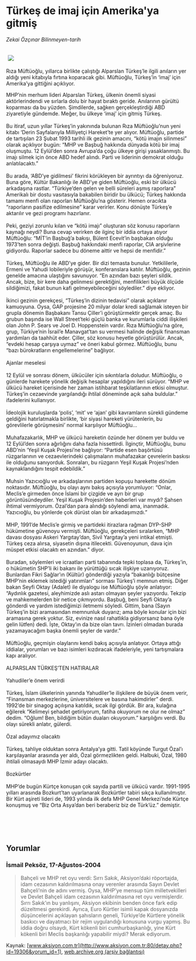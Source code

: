 # Türkeş de imaj için Amerika'ya gitmiş

*Zekai Özçınar Bilinmeyen-tarih*

<div>
 <font>
  <img border="0" height="1" src="/web/20050129204410im_/http://www.aksiyon.com.tr/images/blank.gif"/>
 </font>
 <font class="content">
  <p>
   <img border="0" hspace="5" src="http://web.archive.org/web/20050129204410im_/http://www.aksiyon.com.tr/resim/525/68.jpg" vspace="5"/>
  </p>
 </font>
 <font class="content">
  Rıza Müftüoğlu, yıllarca birlikte çalıştığı Alparslan Türkeş’le ilgili anıların yer aldığı yeni kitabıyla fırtına koparacak gibi. Müftüoğlu, Türkeş’in ‘imaj’ için Amerika’ya gittiğini açıklıyor.
 </font>
 <br/>
 <p>
  <font class="content">
   MHP’nin merhum lideri Alparslan Türkeş, ülkenin önemli siyasi aktörlerindendi ve sırlarla dolu bir hayat bıraktı geride. Anılarının gürültü koparması da bu yüzden. Şimdilerde, sağken gerçekleştirdiği ABD ziyaretiyle gündemde. Meğer, bu ülkeye ‘imaj’ için gitmiş Türkeş.
   <br>
    <br>
     Bu itiraf, uzun yıllar Türkeş’in yakınında bulunan Rıza Müftüoğlu’nun yeni kitabı ‘Derin Sayfalarıyla Milliyetçi Hareket’te yer alıyor. Müftüoğlu, partide de tartışılan 23 Şubat 1993 tarihli ilk gezinin amacını, “kötü imajın silinmesi” olarak açıklıyor bugün: “MHP ve Başbuğ hakkında dünyada kötü bir imaj oluşmuştu. 12 Eylül’den sonra Avrupa’da çoğu ülkeye girişi yasaklanmıştı. Bu imajı silmek için önce ABD hedef alındı. Parti ve liderinin demokrat olduğu anlatılacaktı.”
     <br>
      <br>
       Bu arada, ‘ABD’ye gidilmesi’ fikrini körükleyen bir ayrıntıyı da öğreniyoruz. Buna göre, Kültür Bakanlığı ile ABD’ye giden Müftüoğlu, eski bir ülkücü arkadaşına rastlar. “Türkiye’den gelen ve belli süreleri aşmış raporlara” Amerikalı bir dostu vasıtasıyla bakabilen biridir bu ülkücü; Türkeş hakkında tamamı menfi olan raporları Müftüoğlu’na gösterir. Hemen oracıkta “raporların pasifize edilmesine” karar verirler. Konu dönüşte Türkeş’e aktarılır ve gezi programı hazırlanır.
       <br/>
       <br/>
       Peki, geziyi zorunlu kılan ve “kötü imajı” oluşturan söz konusu raporların kaynağı neydi? Buna cevap verirken de ilginç bir iddia ortaya atıyor Müftüoğlu: “MİT’in Başbuğ’a bakışı, Bülent Ecevit’in başbakan olduğu 1973’ten sonra değişti. Başbuğ hakkındaki menfi raporlar, CIA arşivlerine gidiyordu. Raporlar sadece bu döneme aittir ve hepsi de menfidir.”
       <br/>
       <br/>
       Türkeş, Müftüoğlu ile ABD’ye gider. Bir dizi temasta bunulur. Yetkililerle, Ermeni ve Yahudi lobileriyle görüşür, konferanslara katılır. Müftüoğlu, gezinin genelde amacına ulaştığını savunuyor. “En azından bazı şeyleri sildik. Ancak, bize, bir kere daha gelinmesi gerektiğini, menfilikleri büyük ölçüde sildiğimizi, fakat bunun kafi gelmeyebileceğini söylediler.” diye ekliyor.
       <br/>
       <br/>
       İkinci gezinin gerekçesi, “Türkeş’in dizinin tedavisi” olarak açıklanır kamuoyuna. Oysa, GAP projesine 20 milyar dolar kredi sağlamak isteyen bir grupla dönemin Başbakanı Tansu Çiller’i görüştürmektir gerçek amaç. Bu grubun başında ise Wall Street’teki güçlü banka ve kurumlarla ciddi ilişkileri olan John P. Sears ve Joel D. Hoppenstein vardır. Rıza Müftüoğlu’na göre, grup, Türkiye’nin İsrail’e Manavgat’tan su vermesi halinde değişik finansman yardımları da taahhüt eder. Çiller, söz konusu heyetle görüştürülür. Ancak, “evdeki hesap çarşıya uymaz” ve  öneri kabul görmez. Müftüoğlu, bunu “bazı bürokratların engellemelerine” bağlıyor.
       <br/>
       <br/>
       Ajanlar meselesi
       <br/>
       <br/>
       12 Eylül ve sonrası dönem, ülkücüler için sıkıntılarla doludur. Müftüoğlu, o günlerde harekete yönelik değişik hesaplar yapıldığını ileri sürüyor. “MHP ve ülkücü hareket içerisinde her zaman istihbarat teşkilatlarının etkisi olmuştur. Türkeş’in cezaevinde yargılandığı ihtilal döneminde açık saha buldular.” ifadelerini kullanıyor.
       <br/>
       <br/>
       İdeolojik kuruluşlarda ‘polis’, ‘mit’ ve ‘ajan’ gibi kavramların sürekli gündeme geldiğini hatırlatmakla birlikte, ‘bir siyasi hareketi yürütenlerin, bu görevlilerle görüşmesini’ normal karşılıyor Müftüoğlu...
       <br/>
       <br/>
       Muhafazakarlık, MHP ve ülkücü hareketin özünde her dönem yer buldu ve 12 Eylül’den sonra ağırlığını daha fazla hissettirdi. İlginçtir, Müftüoğlu, bunu ABD’nin ‘Yeşil Kuşak Projesi’ne bağlıyor: “Partide esen başörtüsü rüzgarlarının ve cezaevlerindeki çalışmaların muhafazakar çevrelerin baskısı ile olduğunu sanıyorduk. Sonraları, bu rüzgarın Yeşil Kuşak Projesi’nden kaynaklandığını tespit edebildik.”
       <br/>
       <br/>
       Muhsin Yazıcıoğlu ve arkadaşlarının partiden kopuşu harekette dönüm noktasıdır. Müftüoğlu, bu olayı aynı bakış açısıyla yorumluyor:  “Onlar, Meclis’e girmeden önce İslami bir çizgide ve ayrı bir grup görüntüsündeydiler. Yeşil Kuşak Projesin’den haberleri var mıydı? Şahsen ihtimal vermiyorum. Özal’dan para alındığı söylendi ama, inanmadık. Yazıcıoğlu, bu yönlerde çok dürüst olan bir arkadaşımızdı.”
       <br/>
       <br/>
       MHP, 1991’de Meclis’e girmiş ve partideki itirazlara rağman DYP-SHP hükümetine güvenoyu vermişti. Müftüoğlu, gerekçeleri sıralarken, “MHP davası dosyası Askeri Yargıtay’dan, Sivil Yargıtay’a yeni intikal etmişti. Türkeş ceza alırsa, siyasetin dışına itilecekti. Güvenoyunun, dava için müspet etkisi olacaktı en azından.” diyor.
       <br/>
       <br/>
       Buradan, söylemleri ve icraatları parti tabanında tepki toplasa da, Türkeş’in, o hükümetin SHP’li iki bakanı ile yürüttüğü sıcak ilişkiye uzanıyoruz. Bunlardan Fikri Sağlar’ın (Kültür) gönderdiği yazıyla “bakanlığı bütçesine MHP’nin eklemek istediği yatırımları” sorması Türkeş’i memnun etmiş. Diğer bakan Seyfi Oktay (Adalet) ile diyalogu ise Müftüoğlu şöyle anlatıyor: “Aydınlık gazetesi, aleyhimizde aslı astarı olmayan şeyler yazıyordu. Tekzip ve mahkemelerden bir netice çıkmıyordu. Başbuğ, beni Seyfi Oktay’a gönderdi ve yardım istediğimizi iletmemi söyledi. Gittim, bana (Sayın Türkeş’in bizi aramasından memnunluk duyarız; ama böyle konular için bizi aramasına gerek yoktur. Siz, evinize nasıl rahatlıkla gidiyorsanız bana öyle gelin lütfen) dedi. İşte, Oktay’ın da bize olan tavrı. İzinleri olmadan burada yazamayacağım başka önemli şeyler de vardır.”
       <br/>
       <br/>
       Müftüoğlu, geçmişin olaylarını kendi bakış açısıyla anlatıyor. Ortaya attığı iddialar, yorumları ve bazı isimleri kızdıracak ifadeleriyle, yeni tartışmalara kapı aralıyor.
       <br/>
       <br/>
       ALPARSLAN TÜRKEŞ’TEN HATIRALAR
       <br/>
       <br/>
       Yahudiler’e önem verirdi
       <br/>
       <br/>
       Türkeş, İslam ülkelerinin yanında Yahudiler’le ilişkilere de büyük önem verir, “Finansman merkezlerine, üniversitelere ve basına hakimdirler” derdi. 1992’de bir sinagog açılışına katıldık, sıcak ilgi gördük. Bir ara, kulağına eğilerek “Kelimeyi şehadet getiriyorum, fatiha okuyorum ne olur ne olmaz” dedim. “Oğlum! Ben, bildiğim bütün duaları okuyorum.” karşılığını verdi. Bu olayı sürekli anlatır, gülerdi.
       <br/>
       <br/>
       Özal adayımız olacaktı
       <br/>
       <br/>
       Türkeş, tahliye olduktan sonra Antalya’ya gitti. Tatil köyünde Turgut Özal’ı karşılayanlar arasında yer aldı, Özal görmezlikten geldi. Halbuki, Özal, 1980 ihtilali olmasaydı MHP İzmir adayı olacaktı.
       <br/>
       <br/>
       Bozkürtler
       <br/>
       <br/>
       MHP’de bugün Kürtçe konuşan çok sayıda partili ve ülkücü vardır. 1991-1995 yılları arasında Bozkurt’tan uyarlanarak Bozkürtler tabiri sıkça kullanılmıştır. Bir Kürt aşireti lideri de, 1993 yılında ilk defa MHP Genel Merkezi’nde Kürtçe konuşmuş ve “Biz Orta Asya’dan beri beraberiz biz de Türk’üz.” demiştir.
       <br/>
      </br>
     </br>
    </br>
   </br>
  </font>
 </p>
</div>


## Yorumlar

### İsmail Peksöz, 17-Ağustos-2004
> Bahçeli ve MHP ret oyu verdi: 
> Sırrı Sakık, Aksiyon’daki röportajda, idam cezasının kaldırılmasına onay verenler arasında Sayın Devlet Bahçeli’nin de adını vermiş. Oysa, MHP’ye mensup tüm milletvekilleri ve Devlet Bahçeli idam cezasının kaldırılmasına ret oyu vermişlerdir. Sırrı Sakık’ın bu yanlışını, Aksiyon ekibinin benden önce fark edip düzeltmesi gerekirdi. Ayrıca, Euro Kürtler isimli kapak dosyanızda düşüncelerini açıklayan şahısların geneli, Türkiye’de Kürtlere yönelik baskıcı ve dayatmacı bir rejim uygulandığı konusuna vurgu yapmış. Bu iddia doğru olsaydı, Kürt kökenli biri cumhurbaşkanlığı, yine Kürt kökenli biri Meclis başkanlığı yapabilir miydi? Merak ediyorum.

Kaynak: [www.aksiyon.com.tr](http://www.aksiyon.com.tr:80/detay.php?id=19306&yorum_id=1), [web.archive.org (arşiv bağlantısı)](http://web.archive.org/web/20050129204410/http://www.aksiyon.com.tr:80/detay.php?id=19306&yorum_id=1)

